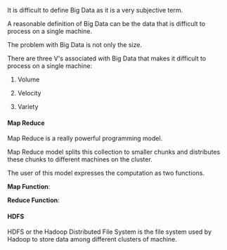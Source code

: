It is difficult to define Big Data as it is a very subjective term.

A reasonable definition of Big Data can be the data that is difficult to process on a single machine.

The problem with Big Data is not only the size.

There are three V's associated with Big Data that makes it difficult to process on a single machine:

1. Volume

2. Velocity

3. Variety

#### Map Reduce

Map Reduce is a really powerful programming model.

Map Reduce model splits this collection to smaller chunks and distributes these chunks to different machines on the cluster.

The user of this model expresses the computation as two functions.

**Map Function**: 

**Reduce Function**:

#### HDFS

HDFS or the Hadoop Distributed File System is the file system used by Hadoop to store data among different clusters of machine.
